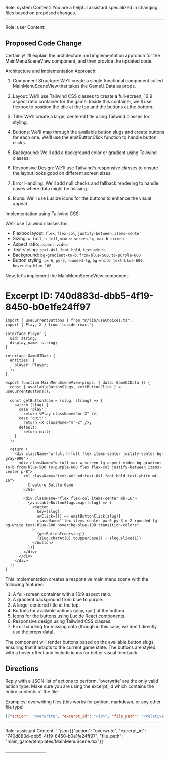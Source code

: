 Role: system
Content: You are a helpful assistant specialized in changing files based on proposed changes.
__________________
Role: user
Content: 
## Proposed Code Change
Certainly! I'll explain the architecture and implementation approach for the MainMenuSceneView component, and then provide the updated code.

Architecture and Implementation Approach:

1. Component Structure:
   We'll create a single functional component called MainMenuSceneView that takes the GameUIData as props.

2. Layout:
   We'll use Tailwind CSS classes to create a full-screen, 16:9 aspect ratio container for the game. Inside this container, we'll use flexbox to position the title at the top and the buttons at the bottom.

3. Title:
   We'll create a large, centered title using Tailwind classes for styling.

4. Buttons:
   We'll map through the available button slugs and create buttons for each one. We'll use the emitButtonClick function to handle button clicks.

5. Background:
   We'll add a background color or gradient using Tailwind classes.

6. Responsive Design:
   We'll use Tailwind's responsive classes to ensure the layout looks good on different screen sizes.

7. Error Handling:
   We'll add null checks and fallback rendering to handle cases where data might be missing.

8. Icons:
   We'll use Lucide icons for the buttons to enhance the visual appeal.

Implementation using Tailwind CSS:

We'll use Tailwind classes for:
- Flexbox layout: `flex`, `flex-col`, `justify-between`, `items-center`
- Sizing: `w-full`, `h-full`, `max-w-screen-lg`, `max-h-screen`
- Aspect ratio: `aspect-video`
- Text styling: `text-4xl`, `font-bold`, `text-white`
- Background: `bg-gradient-to-b`, `from-blue-500`, `to-purple-600`
- Button styling: `px-6`, `py-3`, `rounded-lg`, `bg-white`, `text-blue-600`, `hover:bg-blue-100`

Now, let's implement the MainMenuSceneView component:

# Excerpt ID: 740d883d-dbb5-4f19-8450-b0e1fe24ff97
```tsx main_game/templates/MainMenuScene.tsx
import { useCurrentButtons } from "@/lib/useChoices.ts";
import { Play, X } from 'lucide-react';

interface Player {
  uid: string;
  display_name: string;
}

interface GameUIData {
  entities: {
    player: Player;
  };
}

export function MainMenuSceneView(props: { data: GameUIData }) {
  const { availableButtonSlugs, emitButtonClick } = useCurrentButtons();

  const getButtonIcon = (slug: string) => {
    switch (slug) {
      case 'play':
        return <Play className="mr-2" />;
      case 'quit':
        return <X className="mr-2" />;
      default:
        return null;
    }
  };

  return (
    <div className="w-full h-full flex items-center justify-center bg-gray-900">
      <div className="w-full max-w-screen-lg aspect-video bg-gradient-to-b from-blue-500 to-purple-600 flex flex-col justify-between items-center p-8">
        <h1 className="text-4xl md:text-6xl font-bold text-white mt-16">
          Creature Battle Game
        </h1>

        <div className="flex flex-col items-center mb-16">
          {availableButtonSlugs.map((slug) => (
            <button
              key={slug}
              onClick={() => emitButtonClick(slug)}
              className="flex items-center px-6 py-3 m-2 rounded-lg bg-white text-blue-600 hover:bg-blue-100 transition-colors"
            >
              {getButtonIcon(slug)}
              {slug.charAt(0).toUpperCase() + slug.slice(1)}
            </button>
          ))}
        </div>
      </div>
    </div>
  );
}
```

This implementation creates a responsive main menu scene with the following features:

1. A full-screen container with a 16:9 aspect ratio.
2. A gradient background from blue to purple.
3. A large, centered title at the top.
4. Buttons for available actions (play, quit) at the bottom.
5. Icons for the buttons using Lucide React components.
6. Responsive design using Tailwind CSS classes.
7. Error handling for missing data (though in this case, we don't directly use the props data).

The component will render buttons based on the available button slugs, ensuring that it adapts to the current game state. The buttons are styled with a hover effect and include icons for better visual feedback.

## Directions
Reply with a JSON list of actions to perform. 'overwrite' are the only valid action type. 
Make sure you are using the excerpt_id which contains the entire contents of the file

Examples:
overwriting files (this works for python, markdown, or any other file type)
```json output_example1
[{"action": "overwrite", "excerpt_id": "<id>", "file_path": "<relative file path>"}]
```

__________________
Role: assistant
Content: ```json
[{"action": "overwrite", "excerpt_id": "740d883d-dbb5-4f19-8450-b0e1fe24ff97", "file_path": "main_game/templates/MainMenuScene.tsx"}]
```
__________________
